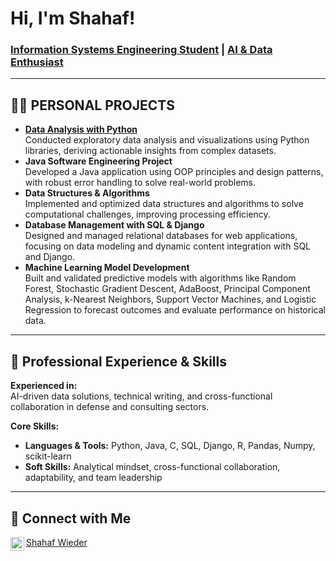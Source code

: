 <h1>Hi, I'm Shahaf!</h1>
<h3><a href="https://github.com/shahafwieder">Information Systems Engineering Student</a> | <a href="https://www.linkedin.com/in/shahaf-wieder">AI & Data Enthusiast</a></h3>

<hr>

<h2>👨‍💻 PERSONAL PROJECTS </h2>

<ul>
  <li><b><a href="https://github.com/Wieder-Shahaf/Intro-To-Data-Analysis">Data Analysis with Python</a></b><br>
    Conducted exploratory data analysis and visualizations using Python libraries, deriving actionable insights from complex datasets.
  </li>
  <li><b>Java Software Engineering Project</b><br>
    Developed a Java application using OOP principles and design patterns, with robust error handling to solve real-world problems.
  </li>
  <li><b>Data Structures & Algorithms</b><br>
    Implemented and optimized data structures and algorithms to solve computational challenges, improving processing efficiency.
  </li>
  <li><b>Database Management with SQL & Django</b><br>
    Designed and managed relational databases for web applications, focusing on data modeling and dynamic content integration with SQL and Django.
  </li>
  <li><b>Machine Learning Model Development</b><br>
    Built and validated predictive models with algorithms like Random Forest, Stochastic Gradient Descent, AdaBoost, Principal Component Analysis, k-Nearest Neighbors, Support Vector Machines, and Logistic Regression to forecast outcomes and evaluate performance on historical data.
  </li>
</ul>

<hr>

<h2>🤝 Professional Experience & Skills</h2>

<p><b>Experienced in:</b><br>
AI-driven data solutions, technical writing, and cross-functional collaboration in defense and consulting sectors.
</p>

<p><b>Core Skills:</b><br>
  <ul>
    <li><b>Languages & Tools:</b> Python, Java, C, SQL, Django, R, Pandas, Numpy, scikit-learn</li>
    <li><b>Soft Skills:</b> Analytical mindset, cross-functional collaboration, adaptability, and team leadership</li>
  </ul>
</p>

<hr>

<h2>🤳 Connect with Me</h2>

<a href="https://linkedin.com/in/shahaf-wieder"> Shahaf Wieder
  <img align="left" alt="Shahaf | LinkedIn" width="22px" src="https://cdn.jsdelivr.net/npm/simple-icons@v3/icons/linkedin.svg" />
</a>
